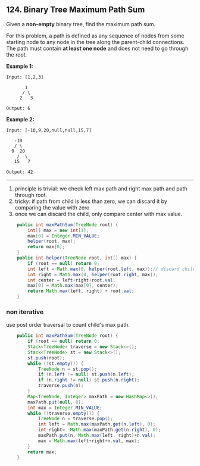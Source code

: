 ## 124. Binary Tree Maximum Path Sum

Given a **non-empty** binary tree, find the maximum path sum.

For this problem, a path is defined as any sequence of nodes from some starting node to any node in the tree along the parent-child connections. The path must contain **at least one node** and does not need to go through the root.

**Example 1:**

```
Input: [1,2,3]

       1
      / \
     2   3

Output: 6
```

**Example 2:**

```
Input: [-10,9,20,null,null,15,7]

   -10
   / \
  9  20
    /  \
   15   7

Output: 42
```

---

1. principle is trivial: we check left max path and right max path and path through root.
2. tricky: if path from child is less than zero, we can discard it by comparing the value with zero
3. once we can discard the child, only compare center with max value.

```java
    public int maxPathSum(TreeNode root) {
        int[] max = new int[1];
        max[0] = Integer.MIN_VALUE;
        helper(root, max);
        return max[0];
    }
    public int helper(TreeNode root, int[] max) {
        if (root == null) return 0;
        int left = Math.max(0, helper(root.left, max));// discard child if small then zero
        int right = Math.max(0, helper(root.right, max));
        int center = left+right+root.val;
        max[0] = Math.max(max[0], center);
        return Math.max(left, right) + root.val;
    }
```

### non iterative

use post order traversal to count child's max path.

```java
    public int maxPathSum(TreeNode root) {
        if (root == null) return 0;
        Stack<TreeNode> traverse = new Stack<>();
        Stack<TreeNode> st = new Stack<>();
        st.push(root);
        while (!st.empty()) {
            TreeNode n = st.pop();
            if (n.left != null) st.push(n.left);
            if (n.right != null) st.push(n.right);
            traverse.push(n);
        }
        Map<TreeNode, Integer> maxPath = new HashMap<>();
        maxPath.put(null, 0);
        int max = Integer.MIN_VALUE;
        while (!traverse.empty()) {
            TreeNode n = traverse.pop();
            int left = Math.max(maxPath.get(n.left), 0);
            int right=  Math.max(maxPath.get(n.right), 0);
            maxPath.put(n, Math.max(left, right)+n.val);
            max = Math.max(left+right+n.val, max);
        }
        return max;
    }
```

